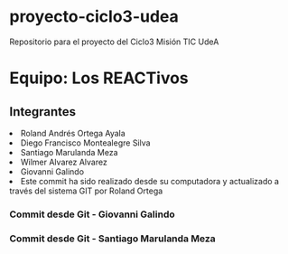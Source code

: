 # proyecto-ciclo3-udea
Repositorio para el proyecto del Ciclo3 Misión TIC UdeA


<h1>Equipo: Los REACTivos</h1>

<h2>Integrantes</h2>

<li>Roland Andrés Ortega Ayala</li>
<li>Diego Francisco Montealegre Silva</li>
<li>Santiago Marulanda Meza</li>
<li>Wilmer Alvarez Alvarez</li>
<li>Giovanni Galindo</li>

<li>Este commit ha sido realizado desde su computadora y actualizado a través del sistema GIT por Roland Ortega</li>

<h3> Commit desde Git - Giovanni Galindo </h3>
<h3> Commit desde Git - Santiago Marulanda Meza</h3>

